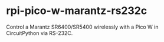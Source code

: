 # rpi-pico-w-marantz-rs232c
Control a Marantz SR6400/SR5400 wirelessly with a Pico W in CircuitPython via RS-232C.
